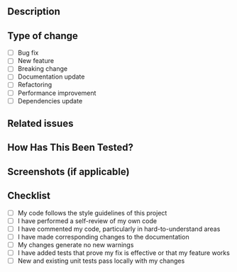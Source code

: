 ## Description
<!-- Provide a brief summary of your changes -->

## Type of change
- [ ] Bug fix
- [ ] New feature
- [ ] Breaking change
- [ ] Documentation update
- [ ] Refactoring
- [ ] Performance improvement
- [ ] Dependencies update

## Related issues
<!-- Reference any related issues: "Fixes #123", "Related to #456" -->

## How Has This Been Tested?
<!-- Describe your testing approach -->

## Screenshots (if applicable)
<!-- Add screenshots here -->

## Checklist
- [ ] My code follows the style guidelines of this project
- [ ] I have performed a self-review of my own code
- [ ] I have commented my code, particularly in hard-to-understand areas
- [ ] I have made corresponding changes to the documentation
- [ ] My changes generate no new warnings
- [ ] I have added tests that prove my fix is effective or that my feature works
- [ ] New and existing unit tests pass locally with my changes
